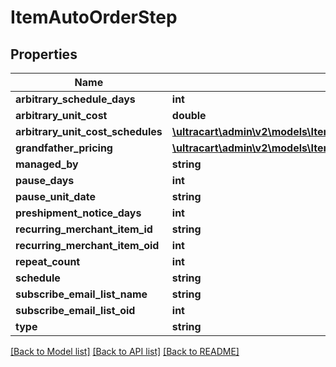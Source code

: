 # ItemAutoOrderStep

## Properties
Name | Type | Description | Notes
------------ | ------------- | ------------- | -------------
**arbitrary_schedule_days** | **int** |  | [optional] 
**arbitrary_unit_cost** | **double** |  | [optional] 
**arbitrary_unit_cost_schedules** | [**\ultracart\admin\v2\models\ItemAutoOrderStepArbitraryUnitCostSchedule[]**](ItemAutoOrderStepArbitraryUnitCostSchedule.md) |  | [optional] 
**grandfather_pricing** | [**\ultracart\admin\v2\models\ItemAutoOrderStepGrandfatherPricing[]**](ItemAutoOrderStepGrandfatherPricing.md) |  | [optional] 
**managed_by** | **string** |  | [optional] 
**pause_days** | **int** |  | [optional] 
**pause_unit_date** | **string** |  | [optional] 
**preshipment_notice_days** | **int** |  | [optional] 
**recurring_merchant_item_id** | **string** |  | [optional] 
**recurring_merchant_item_oid** | **int** |  | [optional] 
**repeat_count** | **int** |  | [optional] 
**schedule** | **string** |  | [optional] 
**subscribe_email_list_name** | **string** |  | [optional] 
**subscribe_email_list_oid** | **int** |  | [optional] 
**type** | **string** |  | [optional] 

[[Back to Model list]](../README.md#documentation-for-models) [[Back to API list]](../README.md#documentation-for-api-endpoints) [[Back to README]](../README.md)


